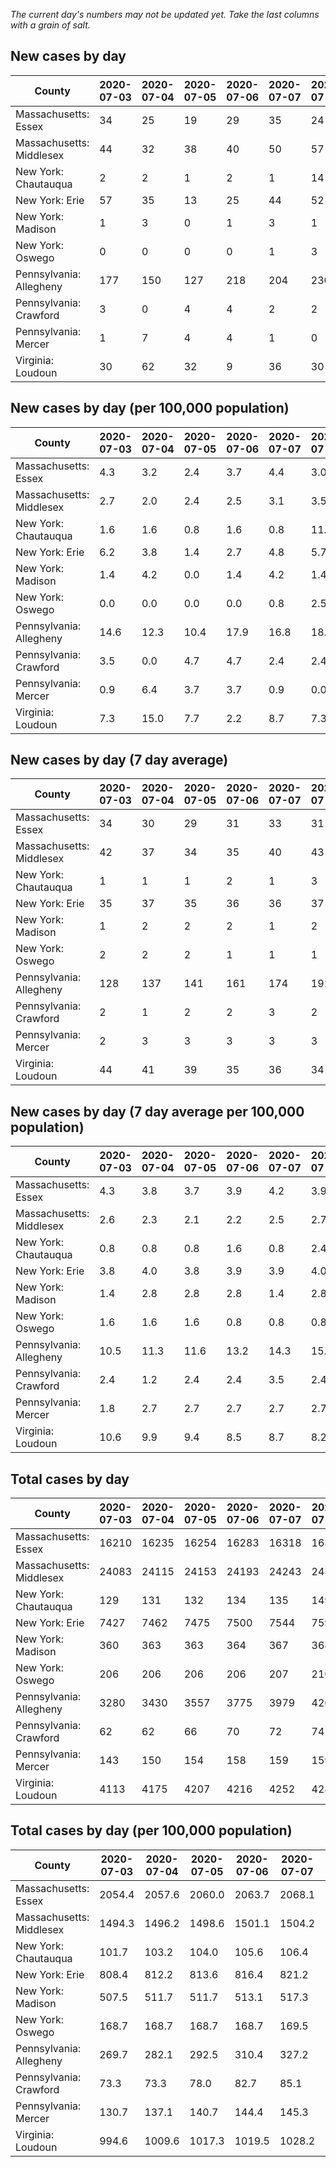 _The current day's numbers may not be updated yet. Take the last columns with a grain of salt._
## New cases by day

| County | 2020-07-03 | 2020-07-04 | 2020-07-05 | 2020-07-06 | 2020-07-07 | 2020-07-08 | 2020-07-09 |
| --- | --- | --- | --- | --- | --- | --- | --- |
| Massachusetts: Essex | 34 | 25 | 19 | 29 | 35 | 24 |  |
| Massachusetts: Middlesex | 44 | 32 | 38 | 40 | 50 | 57 |  |
| New York: Chautauqua | 2 | 2 | 1 | 2 | 1 | 14 |  |
| New York: Erie | 57 | 35 | 13 | 25 | 44 | 52 |  |
| New York: Madison | 1 | 3 | 0 | 1 | 3 | 1 |  |
| New York: Oswego | 0 | 0 | 0 | 0 | 1 | 3 |  |
| Pennsylvania: Allegheny | 177 | 150 | 127 | 218 | 204 | 230 |  |
| Pennsylvania: Crawford | 3 | 0 | 4 | 4 | 2 | 2 |  |
| Pennsylvania: Mercer | 1 | 7 | 4 | 4 | 1 | 0 |  |
| Virginia: Loudoun | 30 | 62 | 32 | 9 | 36 | 30 |  |

## New cases by day (per 100,000 population)

| County | 2020-07-03 | 2020-07-04 | 2020-07-05 | 2020-07-06 | 2020-07-07 | 2020-07-08 | 2020-07-09 |
| --- | --- | --- | --- | --- | --- | --- | --- |
| Massachusetts: Essex | 4.3 | 3.2 | 2.4 | 3.7 | 4.4 | 3.0 |  |
| Massachusetts: Middlesex | 2.7 | 2.0 | 2.4 | 2.5 | 3.1 | 3.5 |  |
| New York: Chautauqua | 1.6 | 1.6 | 0.8 | 1.6 | 0.8 | 11.0 |  |
| New York: Erie | 6.2 | 3.8 | 1.4 | 2.7 | 4.8 | 5.7 |  |
| New York: Madison | 1.4 | 4.2 | 0.0 | 1.4 | 4.2 | 1.4 |  |
| New York: Oswego | 0.0 | 0.0 | 0.0 | 0.0 | 0.8 | 2.5 |  |
| Pennsylvania: Allegheny | 14.6 | 12.3 | 10.4 | 17.9 | 16.8 | 18.9 |  |
| Pennsylvania: Crawford | 3.5 | 0.0 | 4.7 | 4.7 | 2.4 | 2.4 |  |
| Pennsylvania: Mercer | 0.9 | 6.4 | 3.7 | 3.7 | 0.9 | 0.0 |  |
| Virginia: Loudoun | 7.3 | 15.0 | 7.7 | 2.2 | 8.7 | 7.3 |  |

## New cases by day (7 day average)

| County | 2020-07-03 | 2020-07-04 | 2020-07-05 | 2020-07-06 | 2020-07-07 | 2020-07-08 | 2020-07-09 |
| --- | --- | --- | --- | --- | --- | --- | --- |
| Massachusetts: Essex | 34 | 30 | 29 | 31 | 33 | 31 |  |
| Massachusetts: Middlesex | 42 | 37 | 34 | 35 | 40 | 43 |  |
| New York: Chautauqua | 1 | 1 | 1 | 2 | 1 | 3 |  |
| New York: Erie | 35 | 37 | 35 | 36 | 36 | 37 |  |
| New York: Madison | 1 | 2 | 2 | 2 | 1 | 2 |  |
| New York: Oswego | 2 | 2 | 2 | 1 | 1 | 1 |  |
| Pennsylvania: Allegheny | 128 | 137 | 141 | 161 | 174 | 191 |  |
| Pennsylvania: Crawford | 2 | 1 | 2 | 2 | 3 | 2 |  |
| Pennsylvania: Mercer | 2 | 3 | 3 | 3 | 3 | 3 |  |
| Virginia: Loudoun | 44 | 41 | 39 | 35 | 36 | 34 |  |

## New cases by day (7 day average per 100,000 population)

| County | 2020-07-03 | 2020-07-04 | 2020-07-05 | 2020-07-06 | 2020-07-07 | 2020-07-08 | 2020-07-09 |
| --- | --- | --- | --- | --- | --- | --- | --- |
| Massachusetts: Essex | 4.3 | 3.8 | 3.7 | 3.9 | 4.2 | 3.9 |  |
| Massachusetts: Middlesex | 2.6 | 2.3 | 2.1 | 2.2 | 2.5 | 2.7 |  |
| New York: Chautauqua | 0.8 | 0.8 | 0.8 | 1.6 | 0.8 | 2.4 |  |
| New York: Erie | 3.8 | 4.0 | 3.8 | 3.9 | 3.9 | 4.0 |  |
| New York: Madison | 1.4 | 2.8 | 2.8 | 2.8 | 1.4 | 2.8 |  |
| New York: Oswego | 1.6 | 1.6 | 1.6 | 0.8 | 0.8 | 0.8 |  |
| Pennsylvania: Allegheny | 10.5 | 11.3 | 11.6 | 13.2 | 14.3 | 15.7 |  |
| Pennsylvania: Crawford | 2.4 | 1.2 | 2.4 | 2.4 | 3.5 | 2.4 |  |
| Pennsylvania: Mercer | 1.8 | 2.7 | 2.7 | 2.7 | 2.7 | 2.7 |  |
| Virginia: Loudoun | 10.6 | 9.9 | 9.4 | 8.5 | 8.7 | 8.2 |  |

## Total cases by day

| County | 2020-07-03 | 2020-07-04 | 2020-07-05 | 2020-07-06 | 2020-07-07 | 2020-07-08 | 2020-07-09 |
| --- | --- | --- | --- | --- | --- | --- | --- |
| Massachusetts: Essex | 16210 | 16235 | 16254 | 16283 | 16318 | 16342 |  |
| Massachusetts: Middlesex | 24083 | 24115 | 24153 | 24193 | 24243 | 24300 |  |
| New York: Chautauqua | 129 | 131 | 132 | 134 | 135 | 149 |  |
| New York: Erie | 7427 | 7462 | 7475 | 7500 | 7544 | 7596 |  |
| New York: Madison | 360 | 363 | 363 | 364 | 367 | 368 |  |
| New York: Oswego | 206 | 206 | 206 | 206 | 207 | 210 |  |
| Pennsylvania: Allegheny | 3280 | 3430 | 3557 | 3775 | 3979 | 4209 |  |
| Pennsylvania: Crawford | 62 | 62 | 66 | 70 | 72 | 74 |  |
| Pennsylvania: Mercer | 143 | 150 | 154 | 158 | 159 | 159 |  |
| Virginia: Loudoun | 4113 | 4175 | 4207 | 4216 | 4252 | 4282 |  |

## Total cases by day (per 100,000 population)

| County | 2020-07-03 | 2020-07-04 | 2020-07-05 | 2020-07-06 | 2020-07-07 | 2020-07-08 | 2020-07-09 |
| --- | --- | --- | --- | --- | --- | --- | --- |
| Massachusetts: Essex | 2054.4 | 2057.6 | 2060.0 | 2063.7 | 2068.1 | 2071.1 |  |
| Massachusetts: Middlesex | 1494.3 | 1496.2 | 1498.6 | 1501.1 | 1504.2 | 1507.7 |  |
| New York: Chautauqua | 101.7 | 103.2 | 104.0 | 105.6 | 106.4 | 117.4 |  |
| New York: Erie | 808.4 | 812.2 | 813.6 | 816.4 | 821.2 | 826.8 |  |
| New York: Madison | 507.5 | 511.7 | 511.7 | 513.1 | 517.3 | 518.7 |  |
| New York: Oswego | 168.7 | 168.7 | 168.7 | 168.7 | 169.5 | 172.0 |  |
| Pennsylvania: Allegheny | 269.7 | 282.1 | 292.5 | 310.4 | 327.2 | 346.1 |  |
| Pennsylvania: Crawford | 73.3 | 73.3 | 78.0 | 82.7 | 85.1 | 87.4 |  |
| Pennsylvania: Mercer | 130.7 | 137.1 | 140.7 | 144.4 | 145.3 | 145.3 |  |
| Virginia: Loudoun | 994.6 | 1009.6 | 1017.3 | 1019.5 | 1028.2 | 1035.5 |  |
